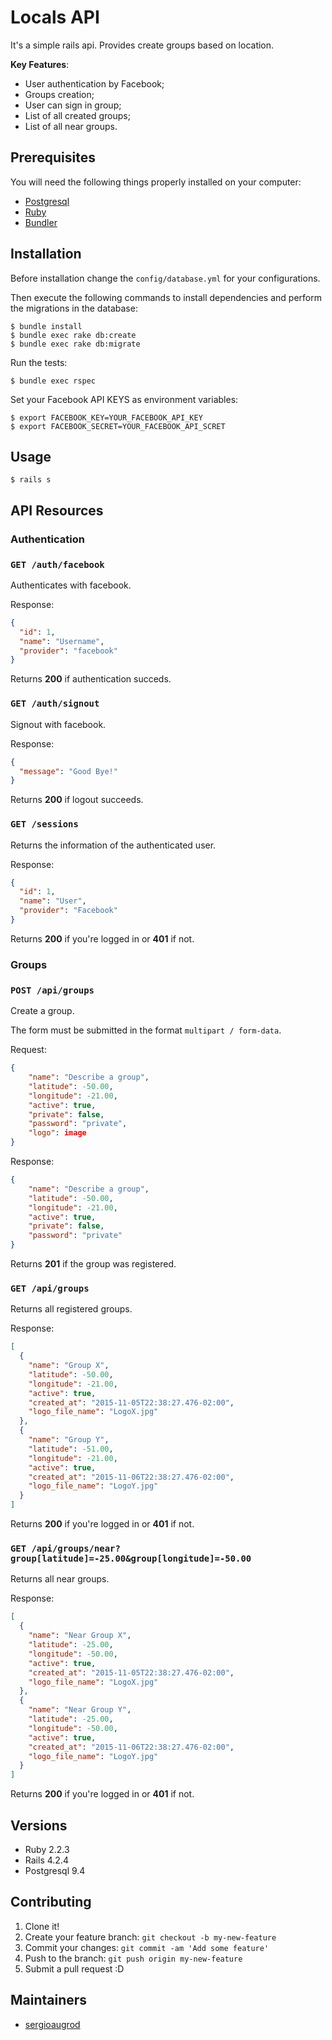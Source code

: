 # Locals API

It's a simple rails api. Provides create groups based on location.

**Key Features**:

* User authentication by Facebook;
* Groups creation;
* User can sign in group;
* List of all created groups;
* List of all near groups.

## Prerequisites

You will need the following things properly installed on your computer:

* [Postgresql](http://www.postgresql.org/)
* [Ruby](https://github.com/ruby/ruby)
* [Bundler](https://github.com/bundler/bundler)

## Installation

Before installation change the ```config/database.yml``` for your configurations.

Then execute the following commands to install dependencies and perform the migrations in the database:

```console
$ bundle install
$ bundle exec rake db:create
$ bundle exec rake db:migrate
```

Run the tests:

```console
$ bundle exec rspec
```

Set your Facebook API KEYS as environment variables:

```console
$ export FACEBOOK_KEY=YOUR_FACEBOOK_API_KEY
$ export FACEBOOK_SECRET=YOUR_FACEBOOK_API_SCRET
```

## Usage

```console
$ rails s
```

## API Resources

### Authentication

### ```GET /auth/facebook```

Authenticates with facebook.

Response:

```json
{
  "id": 1,
  "name": "Username",
  "provider": "facebook"
}
```

Returns **200** if authentication succeds.

### ```GET /auth/signout```

Signout with facebook.

Response:

```json
{
  "message": "Good Bye!"
}
```

Returns **200** if logout succeeds.

### ```GET /sessions```

Returns the information of the authenticated user.

Response:

```json
{
  "id": 1,
  "name": "User",
  "provider": "Facebook"
}
```

Returns **200** if you're logged in or **401** if not.

### Groups

### ```POST /api/groups```

Create a group.

The form must be submitted in the format ```multipart / form-data```.

Request:

```json
{
	"name": "Describe a group",
	"latitude": -50.00,
	"longitude": -21.00,
	"active": true,
	"private": false,
	"password": "private",
	"logo": image
}
```

Response:

```json
{
	"name": "Describe a group",
	"latitude": -50.00,
	"longitude": -21.00,
	"active": true,
	"private": false,
	"password": "private"
}
```

Returns **201** if the group was registered.

### ```GET /api/groups```

Returns all registered groups.

Response:

```json
[
  {
    "name": "Group X",
    "latitude": -50.00,
    "longitude": -21.00,
    "active": true,
    "created_at": "2015-11-05T22:38:27.476-02:00",
    "logo_file_name": "LogoX.jpg"
  },
  {
    "name": "Group Y",
    "latitude": -51.00,
    "longitude": -21.00,
    "active": true,
    "created_at": "2015-11-06T22:38:27.476-02:00",
    "logo_file_name": "LogoY.jpg"
  }
]
```

Returns **200** if you're logged in or **401** if not.

### ```GET /api/groups/near?group[latitude]=-25.00&group[longitude]=-50.00```

Returns all near groups.

Response:

```json
[
  {
    "name": "Near Group X",
    "latitude": -25.00,
    "longitude": -50.00,
    "active": true,
    "created_at": "2015-11-05T22:38:27.476-02:00",
    "logo_file_name": "LogoX.jpg"
  },
  {
    "name": "Near Group Y",
    "latitude": -25.00,
    "longitude": -50.00,
    "active": true,
    "created_at": "2015-11-06T22:38:27.476-02:00",
    "logo_file_name": "LogoY.jpg"
  }
]
```

Returns **200** if you're logged in or **401** if not.

## Versions

* Ruby 2.2.3
* Rails 4.2.4
* Postgresql 9.4

## Contributing

1. Clone it!
2. Create your feature branch: `git checkout -b my-new-feature`
3. Commit your changes: `git commit -am 'Add some feature'`
4. Push to the branch: `git push origin my-new-feature`
5. Submit a pull request :D

## Maintainers

* [sergioaugrod](https://github.com/sergioaugrod/)
